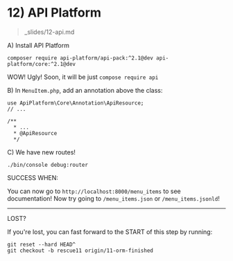 # 12) API Platform
> _slides/12-api.md

A) Install API Platform

    composer require api-platform/api-pack:^2.1@dev api-platform/core:^2.1@dev

WOW! Ugly! Soon, it will be just `compose require api`

B) In `MenuItem.php`, add an annotation above the class:

    use ApiPlatform\Core\Annotation\ApiResource;
    // ...
    
    /**
      * ...
      * @ApiResource
      */

C) We have new routes!

    ./bin/console debug:router

SUCCESS WHEN:

You can now go to `http://localhost:8000/menu_items`
to see documentation! Now try going to `/menu_items.json`
or `/menu_items.jsonld`!

---------

LOST?

If you're lost, you can fast forward to the START of
this step by running:

    git reset --hard HEAD^
    git checkout -b rescue11 origin/11-orm-finished
